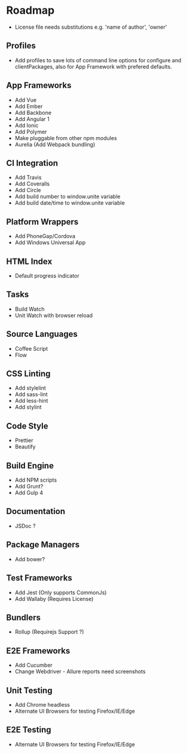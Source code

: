 # Roadmap

* License file needs substitutions e.g. 'name of author', 'owner'

## Profiles

* Add profiles to save lots of command line options for configure and clientPackages, also for App Framework with prefered defaults.

## App Frameworks

* Add Vue
* Add Ember
* Add Backbone
* Add Angular 1
* Add Ionic
* Add Polymer
* Make pluggable from other npm modules
* Aurelia (Add Webpack bundling)

## CI Integration

* Add Travis
* Add Coveralls
* Add Circle
* Add build number to window.unite variable
* Add build date/time to window.unite variable

## Platform Wrappers

* Add PhoneGap/Cordova
* Add Windows Universal App

## HTML Index

* Default progress indicator

## Tasks

* Build Watch
* Unit Watch with browser reload

## Source Languages

* Coffee Script
* Flow

## CSS Linting

* Add stylelint
* Add sass-lint
* Add less-hint
* Add stylint

## Code Style

* Prettier
* Beautify

## Build Engine

* Add NPM scripts
* Add Grunt?
* Add Gulp 4

## Documentation

* JSDoc ?

## Package Managers

* Add bower?

## Test Frameworks

* Add Jest (Only supports CommonJs)
* Add Wallaby (Requires License)

## Bundlers

* Rollup (Requirejs Support ?)

## E2E Frameworks

* Add Cucumber
* Change Webdriver - Allure reports need screenshots

## Unit Testing

* Add Chrome headless
* Alternate UI Browsers for testing Firefox/IE/Edge

## E2E Testing

* Alternate UI Browsers for testing Firefox/IE/Edge
